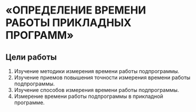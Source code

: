 # «ОПРЕДЕЛЕНИЕ ВРЕМЕНИ РАБОТЫ ПРИКЛАДНЫХ ПРОГРАММ»
## Цели работы
1. Изучение методики измерения времени работы подпрограммы.
2. Изучение приемов повышения точности измерения времени работы
подпрограммы.
3. Изучение способов измерения времени работы подпрограммы.
4. Измерение времени работы подпрограммы в прикладной программе.
